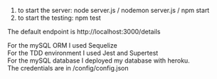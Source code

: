1. to start the server: node server.js  /  nodemon server.js / npm start <br/>
2. to start the testing: npm test

The default endpoint is http://localhost:3000/details

For the mySQL ORM I used Sequelize <br/>
For the TDD environment I used Jest and Supertest <br/>
For the mySQL database I deployed my database with heroku. <br/> The credentials are in /config/config.json
